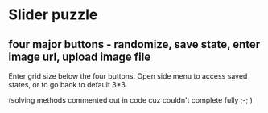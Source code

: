 # Slider puzzle
## four major buttons - randomize, save state, enter image url, upload image file 
Enter grid size below the four buttons.
Open side menu to access saved states, or to go back to default 3*3

(solving methods commented out in code cuz couldn't complete fully ;-; )
